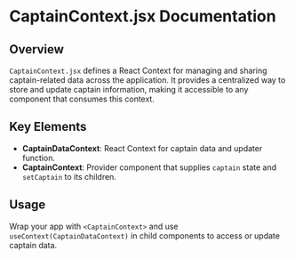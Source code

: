 # CaptainContext.jsx Documentation

## Overview
`CaptainContext.jsx` defines a React Context for managing and sharing captain-related data across the application. It provides a centralized way to store and update captain information, making it accessible to any component that consumes this context.

## Key Elements
- **CaptainDataContext**: React Context for captain data and updater function.
- **CaptainContext**: Provider component that supplies `captain` state and `setCaptain` to its children.

## Usage
Wrap your app with `<CaptainContext>` and use `useContext(CaptainDataContext)` in child components to access or update captain data.
